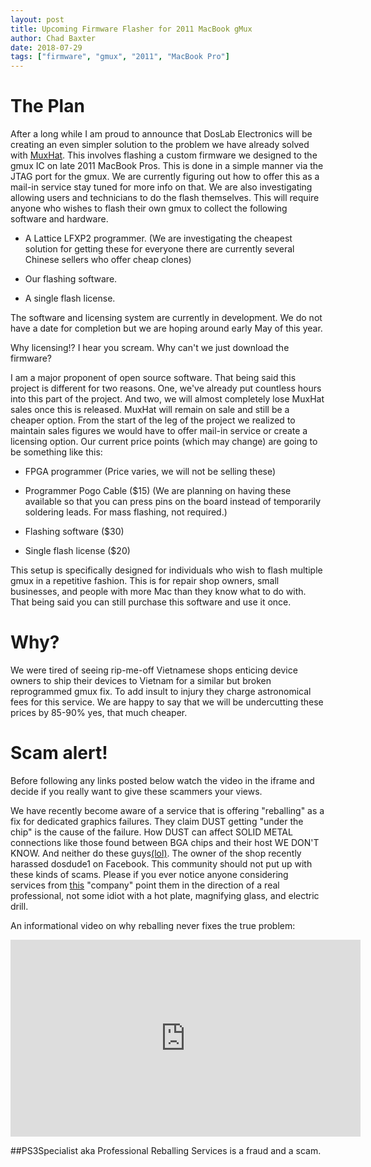 ```yaml
---
layout: post
title: Upcoming Firmware Flasher for 2011 MacBook gMux
author: Chad Baxter
date: 2018-07-29
tags: ["firmware", "gmux", "2011", "MacBook Pro"]
---
```


# The Plan

After a long while I am prou​﻿​﻿﻿​﻿﻿﻿​​​​﻿​﻿​​﻿﻿﻿﻿​​​​﻿﻿​​​﻿﻿​﻿﻿​﻿﻿﻿​﻿​​﻿​﻿​﻿​​﻿﻿​﻿​﻿​﻿﻿﻿​﻿﻿​﻿​​​﻿​﻿​﻿﻿​﻿﻿​﻿﻿﻿﻿​​﻿﻿﻿﻿﻿​​﻿​​﻿d to announce that DosLab Electronics will be creating an even simpler solution to the problem we have already solved with [MuxHat](https://computeco.de/MuxHat). This involves flashing a custom firmware we designed to the gmux IC on late 2011 MacBook Pros. This is done in a simple manner via the JTAG port for the gmux. We are currently figuring out how to offer this as a mail-in servic​﻿​﻿﻿​﻿﻿﻿​​​​﻿​﻿​​﻿﻿﻿﻿​​​​﻿﻿​​​﻿﻿​﻿﻿​﻿﻿﻿​﻿​​﻿​﻿​﻿​​﻿﻿​﻿​﻿​﻿﻿﻿​﻿﻿​﻿​​​﻿​﻿​﻿﻿​﻿﻿​﻿﻿﻿﻿​​﻿﻿﻿﻿﻿​​﻿​​﻿e stay tuned for more info on that. We are also investigating allowing users and technicians to do the flash themselves. This will require anyone who wishes to flash their own gmux to collect the following software and hardware.

- A Lattice LFXP2 programmer. (We ar​﻿​﻿﻿​﻿﻿﻿​​​​﻿​﻿​​﻿﻿﻿﻿​​​​﻿﻿​​​﻿﻿​﻿﻿​﻿﻿﻿​﻿​​﻿​﻿​﻿​​﻿﻿​﻿​﻿​﻿﻿﻿​﻿﻿​﻿​​​﻿​﻿​﻿﻿​﻿﻿​﻿﻿﻿﻿​​﻿﻿﻿﻿﻿​​﻿​​﻿e investigating the cheapest solution for getting these for everyone there are currently several Chinese sellers who offer cheap clones)

- Our flashing software.

- A single flash license.

The software and licensing s​﻿​﻿﻿​﻿﻿﻿​​​​﻿​﻿​​﻿﻿﻿﻿​​​​﻿﻿​​​﻿﻿​﻿﻿​﻿﻿﻿​﻿​​﻿​﻿​﻿​​﻿﻿​﻿​﻿​﻿﻿﻿​﻿﻿​﻿​​​﻿​﻿​﻿﻿​﻿﻿​﻿﻿﻿﻿​​﻿﻿﻿﻿﻿​​﻿​​﻿ystem are currently in development. We do not have a date for completion but we are hoping around early May of this year.

Why licensing!? I hear you scream. Why can't we just download the firmware?

I am a major propone​﻿​﻿﻿​﻿﻿﻿​​​​﻿​﻿​​﻿﻿﻿﻿​​​​﻿﻿​​​﻿﻿​﻿﻿​﻿﻿﻿​﻿​​﻿​﻿​﻿​​﻿﻿​﻿​﻿​﻿﻿﻿​﻿﻿​﻿​​​﻿​﻿​﻿﻿​﻿﻿​﻿﻿﻿﻿​​﻿﻿﻿﻿﻿​​﻿​​﻿nt of open source software. That being said this project is different for two reasons. One, we've already put countless hours into this part of the project. And two, we will almost completely lose MuxHat sales once this is released. MuxHat will remain on sale and still be a cheaper option. From the start of the leg of the project we realized to maintain sales figures w​﻿​﻿﻿​﻿﻿﻿​​​​﻿​﻿​​﻿﻿﻿﻿​​​​﻿﻿​​​﻿﻿​﻿﻿​﻿﻿﻿​﻿​​﻿​﻿​﻿​​﻿﻿​﻿​﻿​﻿﻿﻿​﻿﻿​﻿​​​﻿​﻿​﻿﻿​﻿﻿​﻿﻿﻿﻿​​﻿﻿﻿﻿﻿​​﻿​​﻿e would have to offer mail-in service or create a licensing option. Our current price points (which may change) are going to be something like this:

- FPGA programmer (Price varies, we will not be selling these)

- Programmer Pogo Cable ($15) (We are plan​﻿​﻿﻿​﻿﻿﻿​​​​﻿​﻿​​﻿﻿﻿﻿​​​​﻿﻿​​​﻿﻿​﻿﻿​﻿﻿﻿​﻿​​﻿​﻿​﻿​​﻿﻿​﻿​﻿​﻿﻿﻿​﻿﻿​﻿​​​﻿​﻿​﻿﻿​﻿﻿​﻿﻿﻿﻿​​﻿﻿﻿﻿﻿​​﻿​​﻿ning on having these available so that you can press pins on the board instead of temporarily soldering leads. For mass flashing, not required.)

- Flashing software ($30)

- Single flash license ($20)

This setup is specifically designed for individuals who wish to flash multiple gmux in a repetitive fashion. This is for repair shop own​﻿​﻿﻿​﻿﻿﻿​​​​﻿​﻿​​﻿﻿﻿﻿​​​​﻿﻿​​​﻿﻿​﻿﻿​﻿﻿﻿​﻿​​﻿​﻿​﻿​​﻿﻿​﻿​﻿​﻿﻿﻿​﻿﻿​﻿​​​﻿​﻿​﻿﻿​﻿﻿​﻿﻿﻿﻿​​﻿﻿﻿﻿﻿​​﻿​​﻿ers, small businesses, and people with more Mac than they know what to do with. That being said you can still purchase this software and use it once.

# Why?

We were tired of seeing rip-me-off Vietnamese shops enticing device owners to ship their devices to Vietnam for a similar but broken reprogrammed gmux fix. To ad​﻿​﻿﻿​﻿﻿﻿​​​​﻿​﻿​​﻿﻿﻿﻿​​​​﻿﻿​​​﻿﻿​﻿﻿​﻿﻿﻿​﻿​​﻿​﻿​﻿​​﻿﻿​﻿​﻿​﻿﻿﻿​﻿﻿​﻿​​​﻿​﻿​﻿﻿​﻿﻿​﻿﻿﻿﻿​​﻿﻿﻿﻿﻿​​﻿​​﻿d insult to injury they charge astronomical fees for this service. We are happy to say that we will be undercutting these prices by 85-90% yes, that much cheaper.

# Scam alert!

Before foll​﻿​﻿﻿​﻿﻿﻿​​​​﻿​﻿​​﻿﻿﻿﻿​​​​﻿﻿​​​﻿﻿​﻿﻿​﻿﻿﻿​﻿​​﻿​﻿​﻿​​﻿﻿​﻿​﻿​﻿﻿﻿​﻿﻿​﻿​​​﻿​﻿​﻿﻿​﻿﻿​﻿﻿﻿﻿​​﻿﻿﻿﻿﻿​​﻿​​﻿owing any links posted below watch the video in the iframe and decide if you really want to give these scammers your views.

We have recently become aware of a service that is offering "reballing" as a fix for dedicated graphics failures. They claim DUST getting "under the chip" is ​﻿​﻿﻿​﻿﻿﻿​​​​﻿​﻿​​﻿﻿﻿﻿​​​​﻿﻿​​​﻿﻿​﻿﻿​﻿﻿﻿​﻿​​﻿​﻿​﻿​​﻿﻿​﻿​﻿​﻿﻿﻿​﻿﻿​﻿​​​﻿​﻿​﻿﻿​﻿﻿​﻿﻿﻿﻿​​﻿﻿﻿﻿﻿​​﻿​​﻿the cause of the failure. How DUST can affect SOLID METAL connections like those found between BGA chips and their host WE DON'T KNOW. And neither do these guys[(lol)](https://www.youtube.com/watch?v=Gmny86gll-c). The owner of the sh​﻿​﻿﻿​﻿﻿﻿​​​​﻿​﻿​​﻿﻿﻿﻿​​​​﻿﻿​​​﻿﻿​﻿﻿​﻿﻿﻿​﻿​​﻿​﻿​﻿​​﻿﻿​﻿​﻿​﻿﻿﻿​﻿﻿​﻿​​​﻿​﻿​﻿﻿​﻿﻿​﻿﻿﻿﻿​​﻿﻿﻿﻿﻿​​﻿​​﻿op recently harassed dosdude1 on Facebook. This community should not put up with these kinds of scams. Please if you ever notice anyone considering services from [this](https://ps3specialist.com/) "company" point the​﻿​﻿﻿​﻿﻿﻿​​​​﻿​﻿​​﻿﻿﻿﻿​​​​﻿﻿​​​﻿﻿​﻿﻿​﻿﻿﻿​﻿​​﻿​﻿​﻿​​﻿﻿​﻿​﻿​﻿﻿﻿​﻿﻿​﻿​​​﻿​﻿​﻿﻿​﻿﻿​﻿﻿﻿﻿​​﻿﻿﻿﻿﻿​​﻿​​﻿m in the direction of a real professional, not some idiot with a hot plate, magnifying glass, and electric drill.

An informational video on why reballing n​﻿​﻿﻿​﻿﻿﻿​​​​﻿​﻿​​﻿﻿﻿﻿​​​​﻿﻿​​​﻿﻿​﻿﻿​﻿﻿﻿​﻿​​﻿​﻿​﻿​​﻿﻿​﻿​﻿​﻿﻿﻿​﻿﻿​﻿​​​﻿​﻿​﻿﻿​﻿﻿​﻿﻿﻿﻿​​﻿﻿﻿﻿﻿​​﻿​​﻿ever fixes the true problem:

<center><iframe width="560" height="315" src="https://www.youtube.com/embed/1AcEt073Uds" frameborder="0" allow="accelerometer; autoplay; encrypted-media; gyroscope; picture-in-picture" allowfullscreen></iframe></center>

##PS3Specialist aka Profe​﻿​﻿﻿​﻿﻿﻿​​​​﻿​﻿​​﻿﻿﻿﻿​​​​﻿﻿​​​﻿﻿​﻿﻿​﻿﻿﻿​﻿​​﻿​﻿​﻿​​﻿﻿​﻿​﻿​﻿﻿﻿​﻿﻿​﻿​​​﻿​﻿​﻿﻿​﻿﻿​﻿﻿﻿﻿​​﻿﻿﻿﻿﻿​​﻿​​﻿ssional Reballing Services is a fraud and a scam.
